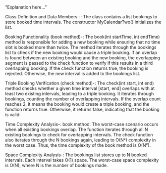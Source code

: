 "Explanation here..." 

Class Definition and Data Members -:
The class contains a list bookings to store booked time intervals.
The constructor MyCalendarTwo() initializes the list.

Booking Functionality (book method)-:
The book(int startTime, int endTime) method is responsible for adding a new booking while ensuring that no time slot is booked more than twice.
The method iterates through the bookings list to check if the new booking would cause a triple booking.
If an overlap is found between an existing booking and the new booking, the overlapping segment is passed to the check function to verify if this results in a third overlapping booking.
If the check function returns true, the booking is rejected.
Otherwise, the new interval is added to the bookings list.

Triple Booking Verification (check method)-:
The check(int start, int end) method checks whether a given time interval [start, end] overlaps with at least two existing intervals, leading to a triple booking.
It iterates through bookings, counting the number of overlapping intervals.
If the overlap count reaches 2, it means the booking would create a triple booking, and the function returns true.
Otherwise, it returns false, indicating that the booking is valid.

Time Complexity Analysis-:
book method:
The worst-case scenario occurs when all existing bookings overlap.
The function iterates through all N existing bookings to check for overlapping intervals.
The check function also iterates through the N bookings again, leading to O(N²) complexity in the worst case.
Thus, the time complexity of the book method is O(N²).

Space Complexity Analysis-:
The bookings list stores up to N booked intervals.
Each interval takes O(1) space.
The worst-case space complexity is O(N), where N is the number of bookings made.

